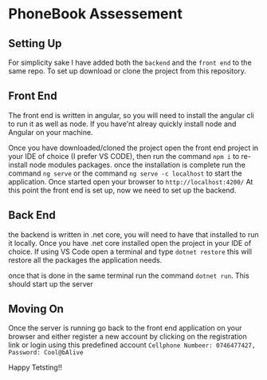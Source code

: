 # PhoneBook Assessement

## Setting Up

For simplicity sake I have added both the `backend` and the `front end` to the same repo.
To set up download or clone the project from this repository.

## Front End
The front end is written in angular, so you will need to install the angular cli to run  it as well as node. If you have'nt alreay quickly install node and Angular on your machine.

Once you have downloaded/cloned the project open the front end project in your IDE of choice (I prefer VS CODE), then run the command `npm i` to re-install node modules packages.
once the installation is complete run the command `ng serve` or the command `ng serve -c localhost` to start the application.
Once started open your browser to `http://localhost:4200/`
At this point the front end is set up, now we need to set up the backend.

## Back End

the backend is written in .net core, you will need to have that installed to run it locally.
Once you have .net core installed open the project in your IDE of choice. 
If using VS Code open a terminal and type `dotnet restore` this will restore all the packages the application needs.

once that is done in the same terminal run the command `dotnet run`.
This should start up the server

## Moving On
Once the server is running go back to the front end application on your browser and either register a new account by clicking on the registration link or login using this predefined account `Cellphone Numbeer: 0746477427, Password: Cool@bAlive`

Happy Tetsting!!